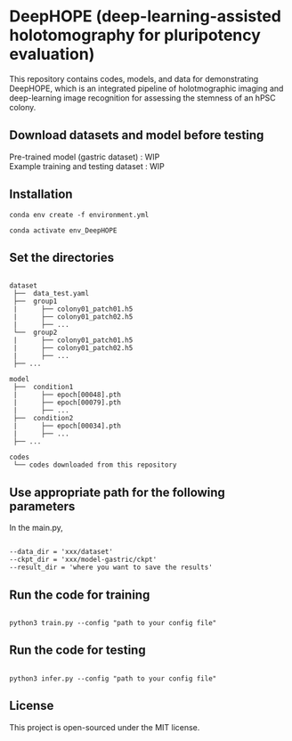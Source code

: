 # DeepHOPE (deep-learning-assisted holotomography for pluripotency evaluation)
This repository contains codes, models, and data for demonstrating DeepHOPE, which is an integrated pipeline of holotmographic imaging and deep-learning image recognition for assessing the stemness of an hPSC colony. 

## Download datasets and model before testing
Pre-trained model (gastric dataset) : WIP  
Example training and testing dataset : WIP  

## Installation
```shell
conda env create -f environment.yml
```

```shell
conda activate env_DeepHOPE
``` 

## Set the directories

```shell

dataset                
 ├──  data_test.yaml
 ├──  group1     
 |      ├── colony01_patch01.h5     
 |      ├── colony01_patch02.h5     
 |      ├── ...
 └──  group2     
 |      ├── colony01_patch01.h5     
 |      ├── colony01_patch02.h5     
 |      ├── ...
 ├── ...

model                
 ├──  condition1     
 |      ├── epoch[00048].pth
 |      ├── epoch[00079].pth     
 |      ├── ...
 ├──  condition2     
 |      ├── epoch[00034].pth
 |      ├── ...
 ├── ...

codes
 └── codes downloaded from this repository

```

## Use appropriate path for the following parameters
In the main.py, 

``` shell

--data_dir = 'xxx/dataset'
--ckpt_dir = 'xxx/model-gastric/ckpt'
--result_dir = 'where you want to save the results'

```


## Run the code for training

```shell

python3 train.py --config "path to your config file"

```

## Run the code for testing

```shell

python3 infer.py --config "path to your config file"

```

## License
This project is open-sourced under the MIT license.

